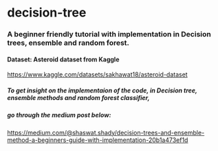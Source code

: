 # decision-tree
### A beginner friendly tutorial with implementation in Decision trees, ensemble and random forest.

#### Dataset: Asteroid dataset from Kaggle
https://www.kaggle.com/datasets/sakhawat18/asteroid-dataset

##### To get insight on the implementaion of the code, in Decision tree, ensemble methods and random forest classifier, 
##### go through the medium post below:
https://medium.com/@shaswat.shady/decision-trees-and-ensemble-method-a-beginners-guide-with-implementation-20b1a473ef1d

